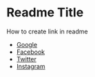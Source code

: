 # Readme Title

How to create link in readme
- [Google](https://google.co.id/)
- [Facebook](https://facebook.com/)
- [Twitter](https://twitter.com/)
- [Instagram](https://instagram.com/)
